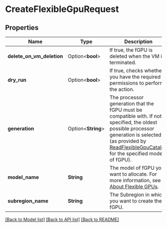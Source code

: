 # CreateFlexibleGpuRequest

## Properties

Name | Type | Description | Notes
------------ | ------------- | ------------- | -------------
**delete_on_vm_deletion** | Option<**bool**> | If true, the fGPU is deleted when the VM is terminated. | [optional][default to false]
**dry_run** | Option<**bool**> | If true, checks whether you have the required permissions to perform the action. | [optional]
**generation** | Option<**String**> | The processor generation that the fGPU must be compatible with. If not specified, the oldest possible processor generation is selected (as provided by [ReadFlexibleGpuCatalog](#readflexiblegpucatalog) for the specified model of fGPU). | [optional]
**model_name** | **String** | The model of fGPU you want to allocate. For more information, see [About Flexible GPUs](https://docs.outscale.com/en/userguide/About-Flexible-GPUs.html). | 
**subregion_name** | **String** | The Subregion in which you want to create the fGPU. | 

[[Back to Model list]](../README.md#documentation-for-models) [[Back to API list]](../README.md#documentation-for-api-endpoints) [[Back to README]](../README.md)


